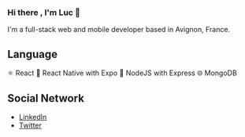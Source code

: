 ### Hi there , I'm Luc 👋

I'm a full-stack web and mobile developer based in Avignon, France.

## Language

⚛️ React
📱  React Native with Expo
🔲 NodeJS with Express
🌐  MongoDB

## Social Network 

- [LinkedIn](https://www.linkedin.com/in/luc-boukorras/)
- [Twitter](https://twitter.com/AlgoLuc)
